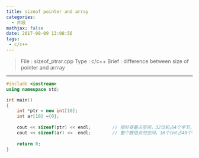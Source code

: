 ```yaml
---
title: sizeof pointer and array
categories:
  - 片段
mathjax: false
date: 2017-08-09 13:08:56
tags:
 - c/c++
---
```


> File : sizeof_ptrar.cpp
> Type : c/c++
> Brief : difference between size of pointer and arrray

<!-- more -->

---

```c++
#include <iostream>
using namespace std;

int main()
{
    int *ptr = new int[10];
    int ar[10] ={0};
    
    cout << sizeof(ptr) << endl;        // 指针变量占空间，32位机占4个字节，64位机占8个字节
    cout << sizeof(ar) <<  endl;        // 整个数组点的空间，10个int占40个字节
    
    return 0;
}
```
